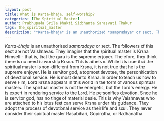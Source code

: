 ```yaml
---
layout: post
title: What is Karta-bhaja, self-worship?
categories: [The Spiritual Master]
author: Prabhupada Srila Bhakti Siddhanta Sarasvati Thakur
tags: the_spiritual_master
description: "*Karta-bhaja* is an unauthorized *sampradaya* or sect. The followers of this sect are not Vaishnavas. They imagine that the spiritual master is Krsna Himself - that is, that the guru is the supreme enjoyer. Therefore, they think there is no need to worship Krsna. This is atheism. While it is true that the spiritual master is non-different from Krsna, it is not true that he is the supreme enjoyer. He is servitor god, a topmost devotee, the personification of devotional service. He is most dear to Krsna. In order to teach us how to serve Him, Lord Krsna appears in this world in the form of various spiritual masters."
---
```


*Karta-bhaja* is an unauthorized *sampradaya* or sect. The followers of this sect are not Vaishnavas. They imagine that the spiritual master is Krsna Himself - that is, that the guru is the supreme enjoyer. Therefore, they think there is no need to worship Krsna. This is atheism. While it is true that the spiritual master is non-different from Krsna, it is not true that he is the supreme enjoyer. He is servitor god, a topmost devotee, the personification of devotional service. He is most dear to Krsna. In order to teach us how to serve Him, Lord Krsna appears in this world in the form of various spiritual masters. The spiritual master is not the energetic, but the Lord's energy. He is expert in rendering service to the Lord. He personifies devotion. Since he is servitor god, has no tinge of material desie. This is why Vaishnavas who are attached to his lotus feet can serve Krsna under his guidance. They adopt the process of devotional service as their life and soul. They never consider their spiritual master Rasabihari, Gopinatha, or Radhanatha.




